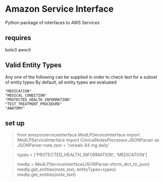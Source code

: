 # Amazon Service Interface
Python package of interfaces to AWS Services
## requires

boto3
awscli

## Valid Entity Types
Any one of the following can be supplied in order to check text for a subset of entity types 
By default, all entity types are evaluated

    "MEDICATION"
    "MEDICAL_CONDITION"
    "PROTECTED_HEALTH_INFORMATION"    
    "TEST_TREATMENT_PROCEDURE"
    "ANATOMY"
    
## set up
> from amazonserviceinterface.MedLPServiceInterface import MedLPServiceInterface
> import ClinicalNotesProcessor.JSONParser as JSONParser
> note_text = 'cerealx 84 mg daily'

> types = ['PROTECTED_HEALTH_INFORMATION', 'MEDICATION']

> medlp = MedLPServiceInterface(JSONParser.xform_dict_to_json)
> medlp.get_entities(note_text, entityTypes=types)  
> medlp.get_entities(note_text)
